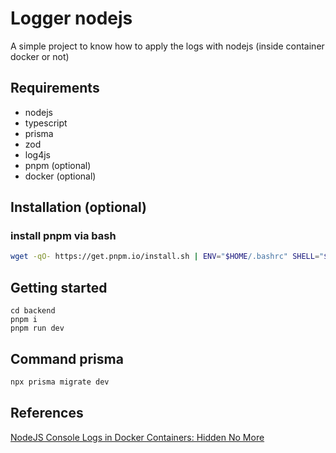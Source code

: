 # Logger nodejs
A simple project to know how to apply the logs with nodejs (inside container docker or not)

## Requirements
- nodejs
- typescript
- prisma
- zod
- log4js
- pnpm (optional)
- docker (optional)

## Installation (optional)
### install pnpm via bash
```sh
wget -qO- https://get.pnpm.io/install.sh | ENV="$HOME/.bashrc" SHELL="$(which bash)" bash -
```

## Getting started
``` 
cd backend
pnpm i
pnpm run dev
```

## Command prisma
```sh
npx prisma migrate dev
```

## References
[NodeJS Console Logs in Docker Containers: Hidden No More](https://medium.com/geekculture/nodejs-console-logs-in-docker-containers-hidden-no-more-d04bcfe1dc5c)